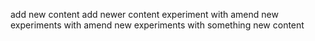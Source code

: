 add new content
add newer content
experiment with amend
new experiments with amend
new experiments with something
new content
